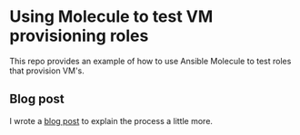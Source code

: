 Using Molecule to test VM provisioning roles
=========

This repo provides an example of how to use Ansible Molecule to test roles that provision VM's.

Blog post
------------

I wrote a [blog post](https://cloudautomation.pharriso.co.uk/post/molecule-vm-create/) to explain the process a little more.
